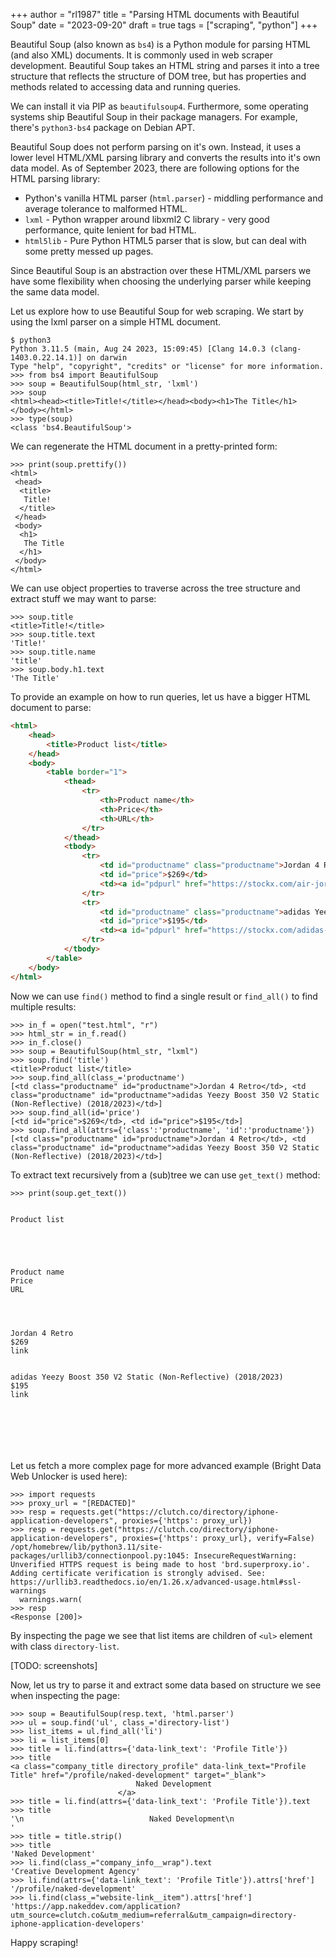+++
author = "rl1987"
title = "Parsing HTML documents with Beautiful Soup"
date = "2023-09-20"
draft = true
tags = ["scraping", "python"]
+++

Beautiful Soup (also known as `bs4`) is a Python module for parsing HTML (and
also XML) documents. It is commonly used in web scraper development. Beautiful
Soup takes an HTML string and parses it into a tree structure that reflects
the structure of DOM tree, but has properties and methods related to 
accessing data and running queries. 

We can install it via PIP as `beautifulsoup4`. Furthermore, some operating 
systems ship Beautiful Soup in their package managers. For example, 
there's `python3-bs4` package on Debian APT.

Beautiful Soup does not perform parsing on it's own. Instead, it uses a lower
level HTML/XML parsing library and converts the results into it's own data model.
As of September 2023, there are following options for the HTML parsing library:

* Python's vanilla HTML parser (`html.parser`) - middling performance and
average tolerance to malformed HTML.
* `lxml` - Python wrapper around libxml2 C library - very good performance,
quite lenient for bad HTML.
* `html5lib` - Pure Python HTML5 parser that is slow, but can deal with some
pretty messed up pages.

Since Beautiful Soup is an abstraction over these HTML/XML parsers we have
some flexibility when choosing the underlying parser while keeping the
same data model. 

Let us explore how to use Beautiful Soup for web scraping. We start by using
the lxml parser on a simple HTML document.

```
$ python3
Python 3.11.5 (main, Aug 24 2023, 15:09:45) [Clang 14.0.3 (clang-1403.0.22.14.1)] on darwin
Type "help", "copyright", "credits" or "license" for more information.
>>> from bs4 import BeautifulSoup
>>> soup = BeautifulSoup(html_str, 'lxml')
>>> soup
<html><head><title>Title!</title></head><body><h1>The Title</h1></body></html>
>>> type(soup)
<class 'bs4.BeautifulSoup'>
```

We can regenerate the HTML document in a pretty-printed form:

```
>>> print(soup.prettify())
<html>
 <head>
  <title>
   Title!
  </title>
 </head>
 <body>
  <h1>
   The Title
  </h1>
 </body>
</html>
```

We can use object properties to traverse across the tree structure and extract
stuff we may want to parse:

```
>>> soup.title
<title>Title!</title>
>>> soup.title.text
'Title!'
>>> soup.title.name
'title'
>>> soup.body.h1.text
'The Title'
```

To provide an example on how to run queries, let us have a bigger HTML document
to parse:

```html
<html>
    <head>
        <title>Product list</title>
    </head>
    <body>
        <table border="1">
            <thead>
                <tr>
                    <th>Product name</th>
                    <th>Price</th>
                    <th>URL</th>
                </tr>
            </thead>
            <tbody>
                <tr>
                    <td id="productname" class="productname">Jordan 4 Retro</td>
                    <td id="price">$269</td>
                    <td><a id="pdpurl" href="https://stockx.com/air-jordan-4-retro-red-cement">link</a></td>
                </tr>
                <tr>
                    <td id="productname" class="productname">adidas Yeezy Boost 350 V2 Static (Non-Reflective) (2018/2023)</td>
                    <td id="price">$195</td>
                    <td><a id="pdpurl" href="https://stockx.com/adidas-yeezy-boost-350-v2-static">link</a></td>
                </tr>
            </tbody>
        </table>
    </body>
</html>
```

Now we can use `find()` method to find a single result or `find_all()` to find
multiple results:

```
>>> in_f = open("test.html", "r")
>>> html_str = in_f.read()
>>> in_f.close()
>>> soup = BeautifulSoup(html_str, "lxml")
>>> soup.find('title')
<title>Product list</title>
>>> soup.find_all(class_='productname')
[<td class="productname" id="productname">Jordan 4 Retro</td>, <td class="productname" id="productname">adidas Yeezy Boost 350 V2 Static (Non-Reflective) (2018/2023)</td>]
>>> soup.find_all(id='price')
[<td id="price">$269</td>, <td id="price">$195</td>]
>>> soup.find_all(attrs={'class':'productname', 'id':'productname'})
[<td class="productname" id="productname">Jordan 4 Retro</td>, <td class="productname" id="productname">adidas Yeezy Boost 350 V2 Static (Non-Reflective) (2018/2023)</td>]
```

To extract text recursively from a (sub)tree we can use `get_text()` method:

```
>>> print(soup.get_text())


Product list





Product name
Price
URL




Jordan 4 Retro
$269
link


adidas Yeezy Boost 350 V2 Static (Non-Reflective) (2018/2023)
$195
link







```

Let us fetch a more complex page for more advanced example (Bright Data Web
Unlocker is used here):

```
>>> import requests
>>> proxy_url = "[REDACTED]"
>>> resp = requests.get("https://clutch.co/directory/iphone-application-developers", proxies={'https': proxy_url})
>>> resp = requests.get("https://clutch.co/directory/iphone-application-developers", proxies={'https': proxy_url}, verify=False)
/opt/homebrew/lib/python3.11/site-packages/urllib3/connectionpool.py:1045: InsecureRequestWarning: Unverified HTTPS request is being made to host 'brd.superproxy.io'. Adding certificate verification is strongly advised. See: https://urllib3.readthedocs.io/en/1.26.x/advanced-usage.html#ssl-warnings
  warnings.warn(
>>> resp
<Response [200]>
```

By inspecting the page we see that list items are children of `<ul>` element
with class `directory-list`.

[TODO: screenshots]

Now, let us try to parse it and extract some data based on structure we see 
when inspecting the page:

```
>>> soup = BeautifulSoup(resp.text, 'html.parser')
>>> ul = soup.find('ul', class_='directory-list')
>>> list_items = ul.find_all('li')
>>> li = list_items[0]
>>> title = li.find(attrs={'data-link_text': 'Profile Title'})
>>> title
<a class="company_title directory_profile" data-link_text="Profile Title" href="/profile/naked-development" target="_blank">
                            Naked Development
                        </a>
>>> title = li.find(attrs={'data-link_text': 'Profile Title'}).text
>>> title
'\n                            Naked Development\n                        '
>>> title = title.strip()
>>> title
'Naked Development'
>>> li.find(class_="company_info__wrap").text
'Creative Development Agency'
>>> li.find(attrs={'data-link_text': 'Profile Title'}).attrs['href']
'/profile/naked-development'
>>> li.find(class_="website-link__item").attrs['href']
'https://app.nakeddev.com/application?utm_source=clutch.co&utm_medium=referral&utm_campaign=directory-iphone-application-developers'
```

Happy scraping!
